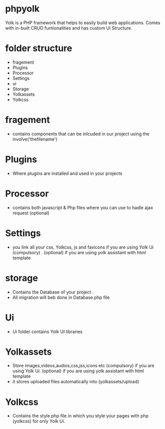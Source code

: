# phpyolk
Yolk is a PHP framework that helps to easily build web applications. Comes with in-built CRUD funtionalities and has custom Ui Structure.

# folder structure

- fragement
- Plugins
- Processor
- Settings
-  ui
- Storage
- Yolkassets
- Yolkcss



# fragement
- contains components that can be inlcuded in our project using the involve('thefilename')


# Plugins 
- Where plugins are installed and used in your projects

# Processor
- contains both javascript & Php files where you can use to hadle ajax request (optional)

# Settings 
- you link all your css, Yolkcss, js and favicons if you are using Yolk Ui (compulsory) .   (optional) if you are using yolk assistant with html template

# storage 
 - Contains the Database of your project .
 - All migration will beb done in Database.php file
 


# Ui
- Ui folder contains Yolk UI libraries

# Yolkassets 
- Store images,videos,audios,css,jss,icons etc (compulsory) if you are using Yolk Ui. (optional) if you are using yolk assistant with html template
- it stores uploaded files automatically into (yolkassets/upload)

# Yolkcss 
- Contains the style.php file in which you style your pages  with php (yolkcss) for only Yolk Ui. 
